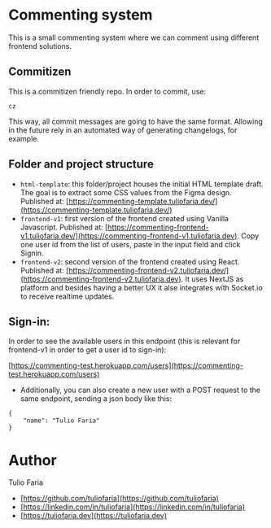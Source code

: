 # Commenting system

This is a small commenting system where we can comment using different frontend solutions.

## Commitizen

This is a commitizen friendly repo. In order to commit, use:

```
cz
```

This way, all commit messages are going to have the same format. Allowing in the future rely in an automated way of generating changelogs, for example.

## Folder and project structure

- `html-template`: this folder/project houses the initial HTML template draft. The goal is to extract some CSS values from the Figma design. Published at: [https://commenting-template.tuliofaria.dev/](https://commenting-template.tuliofaria.dev/)
- `frontend-v1`: first version of the frontend created using Vanilla Javascript. Published at: [https://commenting-frontend-v1.tuliofaria.dev/](https://commenting-frontend-v1.tuliofaria.dev). Copy one user id from the list of users, paste in the input field and click Signin.
- `frontend-v2`: second version of the frontend created using React. Published at: [https://commenting-frontend-v2.tuliofaria.dev/](https://commenting-frontend-v2.tuliofaria.dev). It uses NextJS as platform and besides having a better UX it alse integrates with Socket.io to receive realtime updates.

## Sign-in:
In order to see the available users in this endpoint (this is relevant for frontend-v1 in order to get a user id to sign-in):

[https://commenting-test.herokuapp.com/users](https://commenting-test.herokuapp.com/users)

* Additionally, you can also create a new user with a POST request to the same endpoint, sending a json body like this:
```
{
	"name": "Tulio Faria"
}
```

# Author

Tulio Faria

- [https://github.com/tuliofaria](https://github.com/tuliofaria)
- [https://linkedin.com/in/tuliofaria](https://linkedin.com/in/tuliofaria)
- [https://tuliofaria.dev](https://tuliofaria.dev)